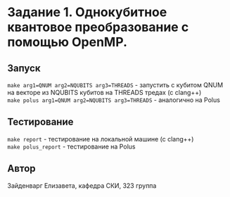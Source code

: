 # Задание 1. Однокубитное квантовое преобразование с помощью OpenMP.

## Запуск

`make arg1=QNUM arg2=NQUBITS arg3=THREADS` - запустить с кубитом QNUM на векторе из NQUBITS кубитов на THREADS тредах (с clang++)   
`make polus arg1=QNUM arg2=NQUBITS arg3=THREADS` - аналогично на Polus   

## Тестирование

`make report` - тестирование на локальной машине (с clang++)   
`make polus_report` - тестирование на Polus   

## Автор

Зайденварг Елизавета, кафедра СКИ, 323 группа